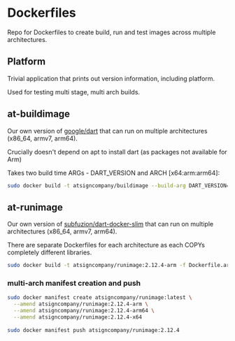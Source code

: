 # Dockerfiles

Repo for Dockerfiles to create build, run and test images across multiple 
architectures.

## Platform

Trivial application that prints out version information, including platform.

Used for testing multi stage, multi arch builds.

## at-buildimage

Our own version of [google/dart](https://github.com/dart-lang/dart_docker) that
can run on multiple architectures (x86_64, armv7, arm64).

Crucially doesn't depend on apt to install dart (as packages not available for Arm)

Takes two build time ARGs - DART_VERSION and ARCH [x64:arm:arm64]:

```bash
sudo docker build -t atsigncompany/buildimage --build-arg DART_VERSION=2.12.4 --build-arg ARCH=arm .
```

## at-runimage

Our own version of [subfuzion/dart-docker-slim](https://github.com/subfuzion/dart-docker-slim)
that can run on multiple architectures (x86_64, armv7, arm64).

There are separate Dockerfiles for each architecture as each COPYs completely different libraries.

```bash
sudo docker build -t atsigncompany/runimage:2.12.4-arm -f Dockerfile.arm .
```

### multi-arch manifest creation and push

```bash
sudo docker manifest create atsigncompany/runimage:latest \
  --amend atsigncompany/runimage:2.12.4-arm \
  --amend atsigncompany/runimage:2.12.4-arm64 \
  --amend atsigncompany/runimage:2.12.4-x64
  
sudo docker manifest push atsigncompany/runimage:2.12.4
```
